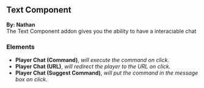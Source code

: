 ## Text Component
**By: Nathan**<br>
The Text Component addon gives you the ability to have a interaciable chat
<br>

### Elements
* **Player Chat (Command)**, *will execute the command on click.*
* **Player Chat (URL)**, *will redirect the player to the URL on click.*
* **Player Chat (Suggest Command)**, *will put the command in the message box on click.*
